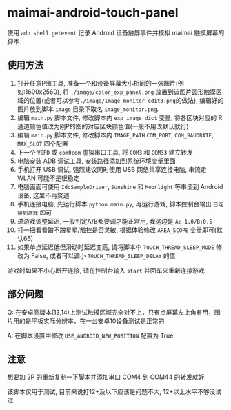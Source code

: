 # maimai-android-touch-panel

使用 `adb shell getevent` 记录 Android 设备触屏事件并模拟 maimai 触摸屏幕的脚本.

## 使用方法

1. 打开任意P图工具, 准备一个和设备屏幕大小相同的一张图片(例如:1600x2560), 将 `./image/color_exp_panel.png`
放置到该图片圆形触摸区域的位置(或者可以参考`./image/image_monitor_edit3.png`的做法), 编辑好的图片放到脚本 `image` 目录下取名 `image_monitor.png`.
2. 编辑 `main.py` 脚本文件, 修改脚本内 `exp_image_dict` 变量, 将各区块对应的 R 通道颜色值改为刚P的图的对应区块颜色值(一般不用改默认就行)
3. 编辑 `main.py` 脚本文件, 修改脚本内 `IMAGE_PATH` `COM_PORT`, `COM_BAUDRATE`, `MAX_SLOT` 四个配置
4. 下一个 `VSPD` 或 `com0com` 虚拟串口工具, 将 `COM3` 和 `COM33` 建立转发
5. 电脑安装 ADB 调试工具, 安装路径添加到系统环境变量里面
6. 手机打开 USB 调试, 强烈建议同时使用 USB 网络共享连接电脑, 串流走 WLAN 可能不是很稳定
7. 电脑画面可使用 `IddSampleDriver`, `Sunshine` 和 `Moonlight` 等串流到 Android 设备, 这里不再赘述
8. 手机连接电脑, 先运行脚本 `python main.py`, 再运行游戏, 脚本控制台输出 `已连接到游戏` 即可
9. 进游戏调整延迟, 一般判定A/B都要调才能正常用, 我这边是 `A:-1.0/B:0.5`
10. 打一把看看蹭不蹭星星/触控是否灵敏, 根据体验修改 `AREA_SCOPE` 变量即可(默认65)
11. 如果单点延迟低但滑动时延迟变高, 请将脚本中 `TOUCH_THREAD_SLEEP_MODE` 修改为 False, 
或者可以调小 `TOUCH_THREAD_SLEEP_DELAY` 的值

游戏时如果不小心断开连接, 请在控制台输入 `start` 并回车来重新连接游戏

## 部分问题

Q: 在安卓高版本(13,14)上测试触摸区域完全对不上，只有点屏幕左上角有用，图片用的是平板实际分辨率，在一台安卓10设备测试是正常的

A: 在脚本设置中修改 `USE_ANDROID_NEW_POSITION` 配置为 True

## 注意

想要加 2P 的重新复制一下脚本并添加串口 COM4 到 COM44 的转发就好

该脚本仅用于测试, 目前来说打12+及以下应该是问题不大, 12+以上水平不够没试过.
